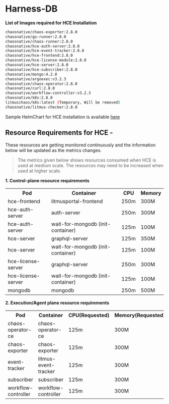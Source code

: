 # Harness-DB

**List of Images required for HCE Installation**

```BASH
chaosnative/chaos-exporter:2.8.0
chaosnative/go-runner:2.8.0
chaosnative/chaos-runner:2.8.0
chaosnative/hce-auth-server:2.8.0
chaosnative/hce-event-tracker:2.8.0
chaosnative/hce-frontend:2.8.0
chaosnative/hce-license-module:2.8.0
chaosnative/hce-server:2.8.0
chaosnative/hce-subscriber:2.8.0
chaosnative/mongo:4.2.8
chaosnative/argoexec:v3.2.3
chaosnative/chaos-operator:2.8.0
chaosnative/curl:2.8.0
chaosnative/workflow-controller:v3.2.3
chaosnative/k8s:2.8.0
litmuschaos/k8s:latest (Temporary, Will be removed)
chaosnative/litmus-checker:2.8.0
```

Sample HelmChart for HCE installation is available [here]("./hce/")

## Resource Requirements for HCE - 

These resources are getting monitored continuously and the information below will be updated as the metrics changes.

> The metrics given below shows resources consumed when HCE is used at medium scale. The resources may need to be increased when used at higher scale.


**1. Control-plane resource requirements**

<table>
   <tr>
      <th>Pod</th>
      <th>Container</th>
      <th>CPU</th>
      <th>Memory</th>
   </tr>
   <tr>
   <td>hce-frontend</td>
   <td>litmusportal-frontend</td>
   <td>250m</td>
   <td>300M</td>
   </tr>
   <tr>
   <td>hce-auth-server</td>
   <td>auth-server</td>
   <td>250m</td>
   <td>300M</td>
   </tr>
   <tr>
   <td>hce-auth-server</td>
   <td>wait-for-mongodb (init-container)</td>
   <td>125m</td>
   <td>100M</td>
   </tr>
   <tr>
   <td>hce-server</td>
   <td>graphql-server</td>
   <td>125m</td>
   <td>350M</td>
   </tr>
   <tr>
   <td>hce-server</td>
   <td>wait-for-mongodb (init-container)</td>
   <td>125m</td>
   <td>100M</td>
   </tr>
   <tr>
   <td>hce-license-server</td>
   <td>graphql-server</td>
   <td>250m</td>
   <td>300M</td>
   </tr>
   <tr>
   <td>hce-license-server</td>
   <td>wait-for-mongodb (init-container)</td>
   <td>125m</td>
   <td>100M</td>
   </tr>
   <tr>
   <td>mongodb</td>
   <td>mongodb</td>
   <td>250m</td>
   <td>500M</td>
   </tr>
</table>

**2. Execution/Agent plane resource requirements**

<table>
   <tr>
    <th>Pod</th>
    <th>Container</th>
    <th>CPU(Requested)</th>
    <th>Memory(Requested)</th>
   </tr>
   <tr>
    <td>chaos-operator-ce</td>
    <td>chaos-operator-ce</td>
    <td>125m</td>
    <td>300M</td>
   </tr>
   <tr>
    <td>chaos-exporter</td>
    <td>chaos-exporter</td>
    <td>125m</td>
    <td>300M</td>
   </tr>
   <tr>
    <td>event-tracker</td>
    <td>litmus-event-tracker</td>
    <td>125m</td>
    <td>300M</td>
   </tr>
   <tr>
    <td>subscriber</td>
    <td>subscriber</td>
    <td>125m</td>
    <td>300M</td>
   </tr>
   <tr>
    <td>workflow-controller</td>
    <td>workflow-controller</td>
    <td>125m</td>
    <td>300M</td>
   </tr>
</table>